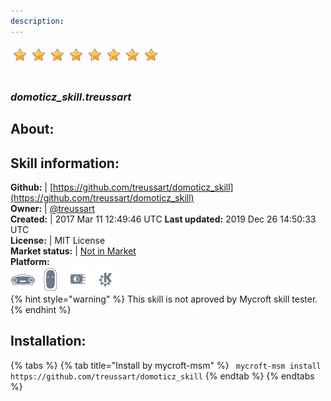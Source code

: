 ```yaml
--- 
description: 
---
```


![](../.gitbook/assets/star.png)![](../.gitbook/assets/star.png)![](../.gitbook/assets/star.png)![](../.gitbook/assets/star.png)![](../.gitbook/assets/star.png)![](../.gitbook/assets/star.png)![](../.gitbook/assets/star.png)![](../.gitbook/assets/star.png)  
#   
### _domoticz_skill.treussart_  
## About:  


## Skill information:  
**Github:** | [https://github.com/treussart/domoticz_skill](https://github.com/treussart/domoticz_skill)  
**Owner:** | [@treussart](https://github.com/treussart)  
**Created:** | 2017 Mar 11 12:49:46 UTC  **Last updated:** 2019 Dec 26 14:50:33 UTC  
**License:** | MIT License  
**Market status:** | [Not in Market](https://market.mycroft.ai/skill/)  
**Platform:**  
 ![](../.gitbook/assets/mark-1-icon.png)  ![](../.gitbook/assets/mark-2-icon.png)  ![](../.gitbook/assets/picroft-icon.png)  ![](../.gitbook/assets/kde.png)   
{% hint style="warning" %}
This skill is not aproved by Mycroft skill tester.
{% endhint %}
    
## Installation:  
{% tabs %}
{% tab title="Install by mycroft-msm" %}
``` mycroft-msm install https://github.com/treussart/domoticz_skill```
{% endtab %}
  {% endtabs %}
  